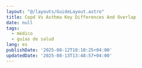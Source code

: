```yaml
---
layout: "@/layouts/GuideLayout.astro"
title: Copd Vs Asthma Key Differences And Overlap
date: null
tags:
  - médico
  - guías de salud
lang: es
publishDate: '2025-08-12T18:10:25+04:00'
updatedDate: '2025-08-13T13:48:57+04:00'
---
```



